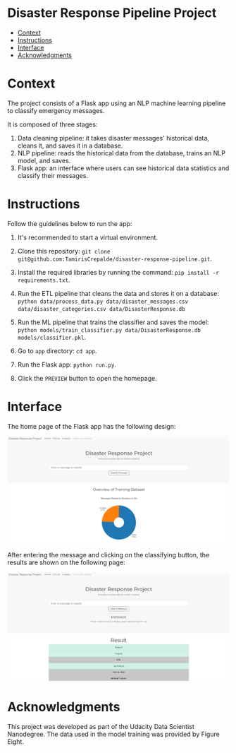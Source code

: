 <h1> Disaster Response Pipeline Project </h1>

- [Context](#context)
- [Instructions](#instructions)
- [Interface](#interface)
- [Acknowledgments](#acknowledgments)

# Context
The project consists of a Flask app using an NLP machine learning pipeline to classify emergency messages.

It is composed of three stages:
1. Data cleaning pipeline: it takes disaster messages' historical data, cleans it, and saves it in a database.
2. NLP pipeline: reads the historical data from the database, trains an NLP model, and saves. 
3. Flask app: an interface where users can see historical data statistics and classify their messages.

# Instructions
Follow the guidelines below to run the app:

1. It's recommended to start a virtual environment.

2. Clone this repository: 
   `git clone git@github.com:TamirisCrepalde/disaster-response-pipeline.git`.

3. Install the required libraries by running the command: `pip install -r requirements.txt`.

4. Run the ETL pipeline that cleans the data and stores it on a database: `python data/process_data.py data/disaster_messages.csv data/disaster_categories.csv data/DisasterResponse.db`

5. Run the ML pipeline that trains the classifier and saves the model: `python models/train_classifier.py data/DisasterResponse.db models/classifier.pkl`.

6. Go to `app` directory: `cd app`.

7. Run the Flask app: `python run.py`.

8. Click the `PREVIEW` button to open the homepage.

# Interface
The home page of the Flask app has the following design:

![](_readme/interface_home.png "Home of Flask app")

After entering the message and clicking on the classifying button, the results are shown on the following page:

![](_readme/interface_go.png "Message classification")

# Acknowledgments
This project was developed as part of the Udacity Data Scientist Nanodegree. The data used in the model training was provided by Figure Eight.